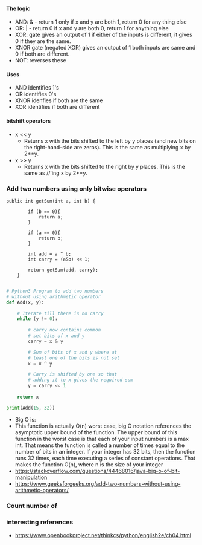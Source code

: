 #### The logic
* AND: & - return 1 only if x and y are both 1, return 0 for any thing else
* OR: | - return 0 if x and y are both 0, return 1 for anything else
* XOR: gate gives an output of 1 if either of the inputs is different, it gives 0 if they are the same. 
* XNOR gate (negated XOR) gives an output of 1 both inputs are same and 0 if both are different. 
* NOT: reverses these



#### Uses
* AND identifies 1's
* OR identifies 0's
* XNOR idenfies if both are the same
* XOR identifies if both are different


#### bitshift operators
* x << y
    * Returns x with the bits shifted to the left by y places (and new bits on the right-hand-side are zeros). This is the same as multiplying x by 2**y.
* x >> y
    * Returns x with the bits shifted to the right by y places. This is the same as //'ing x by 2**y.


### Add two numbers using only bitwise operators


```
public int getSum(int a, int b) {

        if (b == 0){
            return a;
        }

        if (a == 0){
            return b;
        }

        int add = a ^ b;
        int carry = (a&b) << 1;

        return getSum(add, carry);
    }
```

```python

# Python3 Program to add two numbers
# without using arithmetic operator
def Add(x, y):

	# Iterate till there is no carry 
	while (y != 0):
	
		# carry now contains common
		# set bits of x and y
		carry = x & y

		# Sum of bits of x and y where at
		# least one of the bits is not set
		x = x ^ y

		# Carry is shifted by one so that 
		# adding it to x gives the required sum
		y = carry << 1
	
	return x

print(Add(15, 32))


```
* Big O is:
* This function is actually O(n) worst case, big O notation references the asymptotic upper bound of the function. The upper bound of this function in the worst case is that each of your input numbers is a max int. That means the function is called a number of times equal to the number of bits in an integer. If your integer has 32 bits, then the function runs 32 times, each time executing a series of constant operations. That makes the function O(n), where n is the size of your integer
* https://stackoverflow.com/questions/44468016/java-big-o-of-bit-manipulation
* https://www.geeksforgeeks.org/add-two-numbers-without-using-arithmetic-operators/




### Count number of 




### interesting references
* https://www.openbookproject.net/thinkcs/python/english2e/ch04.html